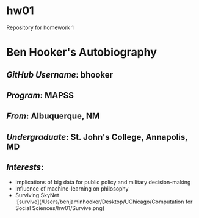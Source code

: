 # hw01
Repository for homework 1

# **Ben Hooker's Autobiography**
## *GitHub Username*: bhooker
## *Program*: MAPSS
## *From*: Albuquerque, NM
## *Undergraduate*: St. John's College, Annapolis, MD
## *Interests*:
  * Implications of big data for public policy and military decision-making
  * Influence of machine-learning on philosophy
  * Surviving SkyNet      
![survive](/Users/benjaminhooker/Desktop/UChicago/Computation for Social Sciences/hw01/Survive.png)  

